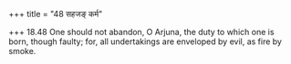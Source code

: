 +++
title = "48 सहजङ् कर्म"

+++
18.48 One should not abandon, O Arjuna, the duty to which one is born,
though faulty; for, all undertakings are enveloped by evil, as fire by
smoke.
